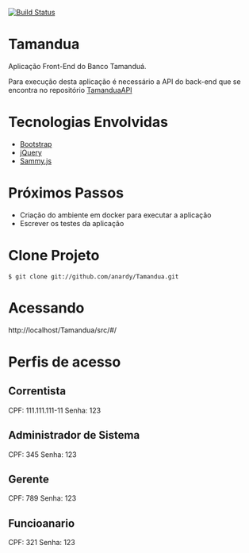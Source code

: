 [![Build Status](https://travis-ci.org/anardy/Tamandua.svg?branch=master)](https://travis-ci.org/anardy/Tamandua)

# Tamandua

Aplicação Front-End do Banco Tamanduá.

Para execução desta aplicação é necessário a API do back-end que se encontra no repositório [TamanduaAPI](https://github.com/anardy/TamanduaAPI)

# Tecnologias Envolvidas

* [Bootstrap](http://getbootstrap.com/)
* [jQuery](https://jquery.com/)
* [Sammy.js](http://sammyjs.org/)

# Próximos Passos

* Criação do ambiente em docker para executar a aplicação
* Escrever os testes da aplicação

# Clone Projeto

```
$ git clone git://github.com/anardy/Tamandua.git
```

# Acessando

http://localhost/Tamandua/src/#/

# Perfis de acesso

## Correntista

CPF: 111.111.111-11
Senha: 123

## Administrador de Sistema

CPF: 345
Senha: 123

## Gerente

CPF: 789
Senha: 123

## Funcioanario

CPF: 321
Senha: 123
